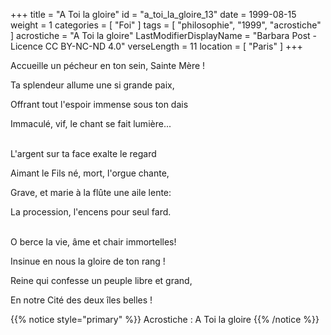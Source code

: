 +++
title = "A Toi la gloire"
id = "a_toi_la_gloire_13"
date = 1999-08-15
weight = 1
categories = [ "Foi" ]
tags = [ "philosophie", "1999", "acrostiche" ]
acrostiche = "A Toi la gloire"
LastModifierDisplayName = "Barbara Post - Licence CC BY-NC-ND 4.0"
verseLength = 11
location = [ "Paris" ]
+++

Accueille un pécheur en ton sein, Sainte Mère !

Ta splendeur allume une si grande paix,

Offrant tout l'espoir immense sous ton dais

Immaculé, vif, le chant se fait lumière...

 \
L'argent sur ta face exalte le regard

Aimant le Fils né, mort, l'orgue chante,

Grave, et marie à la flûte une aile lente:

La procession, l'encens pour seul fard.

 \
O berce la vie, âme et chair immortelles!

Insinue en nous la gloire de ton rang !

Reine qui confesse un peuple libre et grand,

En notre Cité des deux îles belles !

{{% notice style="primary" %}}
Acrostiche : A Toi la gloire
{{% /notice %}}
